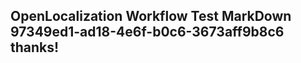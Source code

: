 <properties
ms.topic="hero-topic"
ms.test1="hero-topic"
ms.test2="test"/>

## OpenLocalization Workflow Test MarkDown 97349ed1-ad18-4e6f-b0c6-3673aff9b8c6 thanks!
